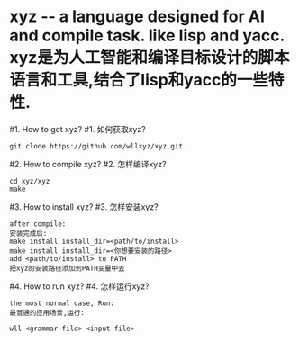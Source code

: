 xyz -- a language designed for AI and compile task. like lisp and yacc.
xyz是为人工智能和编译目标设计的脚本语言和工具,结合了lisp和yacc的一些特性.
=======================================================================

#1. How to get xyz?
#1. 如何获取xyz?

	git clone https://github.com/wllxyz/xyz.git

#2. How to compile xyz?
#2. 怎样编译xyz?

	cd xyz/xyz
	make

#3. How to install xyz?
#3. 怎样安装xyz?

	after compile:
	安装完成后:
	make install install_dir=<path/to/install>
	make install install_dir=<你想要安装的路径>
	add <path/to/install> to PATH
	把xyz的安装路径添加到PATH变量中去

#4. How to run xyz?
#4. 怎样运行xyz?

	the most normal case, Run:
	最普通的应用场景,运行:

	wll <grammar-file> <input-file>


